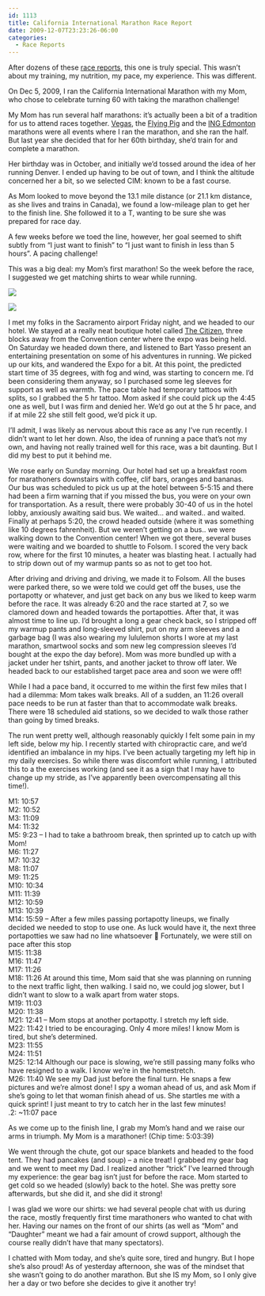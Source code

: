 ```yaml
---
id: 1113
title: California International Marathon Race Report
date: 2009-12-07T23:23:26-06:00
categories:
  - Race Reports
---
```

After dozens of these [race reports](/categories/#race-reports/), this one is truly special. This wasn&#8217;t about my training, my nutrition, my pace, my experience. This was different.

On Dec 5, 2009, I ran the California International Marathon with my Mom, who chose to celebrate turning 60 with taking the marathon challenge!

My Mom has run several half marathons: it&#8217;s actually been a bit of a tradition for us to attend races together. [Vegas](/las-vegas-marathon-race-report/), the [Flying Pig](running-against-the-clock/) and the [ING Edmonton](ing-edmonton-marathon-race-report-marathon-20/) marathons were all events where I ran the marathon, and she ran the half. But last year she decided that for her 60th birthday, she&#8217;d train for and complete a marathon. 

Her birthday was in October, and initially we&#8217;d tossed around the idea of her running Denver. I ended up having to be out of town, and I think the altitude concerned her a bit, so we selected CIM: known to be a fast course. 

As Mom looked to move beyond the 13.1 mile distance (or 21.1 km distance, as she lives and trains in Canada), we found a low-mileage plan to get her to the finish line. She followed it to a T, wanting to be sure she was prepared for race day.

A few weeks before we toed the line, however, her goal seemed to shift subtly from &#8220;I just want to finish&#8221; to &#8220;I just want to finish in less than 5 hours&#8221;. A pacing challenge! 

This was a big deal: my Mom&#8217;s first marathon! So the week before the race, I suggested we get matching shirts to wear while running. 

![](shirtfront.jpg)

![](shirtback.jpg)

I met my folks in the Sacramento airport Friday night, and we headed to our hotel. We stayed at a really neat boutique hotel called [The Citizen](http://www.citizenhotel.com/), three blocks away from the Convention center where the expo was being held. On Saturday we headed down there, and listened to Bart Yasso present an entertaining presentation on some of his adventures in running. We picked up our kits, and wandered the Expo for a bit. At this point, the predicted start time of 35 degrees, with fog and wind, was starting to concern me. I&#8217;d been considering them anyway, so I purchased some leg sleeves for support as well as warmth. The pace table had temporary tattoos with splits, so I grabbed the 5 hr tattoo. Mom asked if she could pick up the 4:45 one as well, but I was firm and denied her. We&#8217;d go out at the 5 hr pace, and if at mile 22 she still felt good, we&#8217;d pick it up. 

I&#8217;ll admit, I was likely as nervous about this race as any I&#8217;ve run recently. I didn&#8217;t want to let her down. Also, the idea of running a pace that&#8217;s not my own, and having not really trained well for this race, was a bit daunting. But I did my best to put it behind me. 

We rose early on Sunday morning. Our hotel had set up a breakfast room for marathoners downstairs with coffee, clif bars, oranges and bananas. Our bus was scheduled to pick us up at the hotel between 5-5:15 and there had been a firm warning that if you missed the bus, you were on your own for transportation. As a result, there were probably 30-40 of us in the hotel lobby, anxiously awaiting said bus. We waited&#8230; and waited.. and waited. Finally at perhaps 5:20, the crowd headed outside (where it was something like 10 degrees fahrenheit). But we weren&#8217;t getting on a bus.. we were walking down to the Convention center! When we got there, several buses were waiting and we boarded to shuttle to Folsom. I scored the very back row, where for the first 10 minutes, a heater was blasting heat. I actually had to strip down out of my warmup pants so as not to get too hot. 

After driving and driving and driving, we made it to Folsom. All the buses were parked there, so we were told we could get off the buses, use the portapotty or whatever, and just get back on any bus we liked to keep warm before the race. It was already 6:20 and the race started at 7, so we clamored down and headed towards the portapotties. After that, it was almost time to line up. I&#8217;d brought a long a gear check back, so I stripped off my warmup pants and long-sleeved shirt, put on my arm sleeves and a garbage bag (I was also wearing my lululemon shorts I wore at my last marathon, smartwool socks and som new leg compression sleeves I&#8217;d bought at the expo the day before). Mom was more bundled up with a jacket under her tshirt, pants, and another jacket to throw off later. We headed back to our established target pace area and soon we were off! 

While I had a pace band, it occurred to me within the first few miles that I had a dilemma: Mom takes walk breaks. All of a sudden, an 11:26 overall pace needs to be run at faster than that to accommodate walk breaks. There were 18 scheduled aid stations, so we decided to walk those rather than going by timed breaks. 

The run went pretty well, although reasonably quickly I felt some pain in my left side, below my hip. I recently started with chiropractic care, and we&#8217;d identified an imbalance in my hips. I&#8217;ve been actually targeting my left hip in my daily exercises. So while there was discomfort while running, I attributed this to a the exercises working (and see it as a sign that I may have to change up my stride, as I&#8217;ve apparently been overcompensating all this time!).

M1: 10:57  
M2: 10:52  
M3: 11:09  
M4: 11:32  
M5: 9:23 &#8211; I had to take a bathroom break, then sprinted up to catch up with Mom!  
M6: 11:27  
M7: 10:32  
M8: 11:07  
M9: 11:25  
M10: 10:34  
M11: 11:39  
M12: 10:59  
M13: 10:39  
M14: 15:59 &#8211; After a few miles passing portapotty lineups, we finally decided we needed to stop to use one. As luck would have it, the next three portapotties we saw had no line whatsoever 🙁 Fortunately, we were still on pace after this stop  
M15: 11:38  
M16: 11:47  
M17: 11:26  
M18: 11:26 At around this time, Mom said that she was planning on running to the next traffic light, then walking. I said no, we could jog slower, but I didn&#8217;t want to slow to a walk apart from water stops.  
M19: 11:03  
M20: 11:38  
M21: 12:41 &#8211; Mom stops at another portapotty. I stretch my left side.  
M22: 11:42 I tried to be encouraging. Only 4 more miles! I know Mom is tired, but she&#8217;s determined.  
M23: 11:55  
M24: 11:51  
M25: 12:14 Although our pace is slowing, we&#8217;re still passing many folks who have resigned to a walk. I know we&#8217;re in the homestretch.  
M26: 11:40 We see my Dad just before the final turn. He snaps a few pictures and we&#8217;re almost done! I spy a woman ahead of us, and ask Mom if she&#8217;s going to let that woman finish ahead of us. She startles me with a quick sprint! I just meant to try to catch her in the last few minutes!  
.2: ~11:07 pace

As we come up to the finish line, I grab my Mom&#8217;s hand and we raise our arms in triumph. My Mom is a marathoner! (Chip time: 5:03:39)

We went through the chute, got our space blankets and headed to the food tent. They had pancakes (and soup) &#8211; a nice treat! I grabbed my gear bag and we went to meet my Dad. I realized another &#8220;trick&#8221; I&#8217;ve learned through my experience: the gear bag isn&#8217;t just for before the race. Mom started to get cold so we headed (slowly) back to the hotel. She was pretty sore afterwards, but she did it, and she did it strong!

I was glad we wore our shirts: we had several people chat with us during the race, mostly frequently first time marathoners who wanted to chat with her. Having our names on the front of our shirts (as well as &#8220;Mom&#8221; and &#8220;Daughter&#8221; meant we had a fair amount of crowd support, although the course really didn&#8217;t have that many spectators). 

I chatted with Mom today, and she&#8217;s quite sore, tired and hungry. But I hope she&#8217;s also proud! As of yesterday afternoon, she was of the mindset that she wasn&#8217;t going to do another marathon. But she IS my Mom, so I only give her a day or two before she decides to give it another try!
